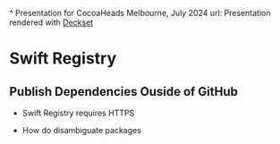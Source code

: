 ^ Presentation for CocoaHeads Melbourne, July 2024
url: 
Presentation rendered with [Deckset](deckset.com)

# Swift Registry
## Publish Dependencies Ouside of GitHub


- Swift Registry requires HTTPS

- How do disambiguate packages

